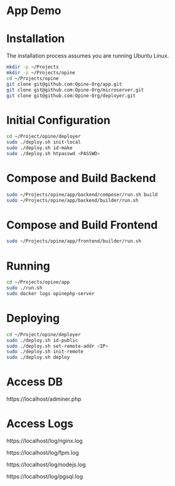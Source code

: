 App Demo
========
# Installation
The installation process assumes you are running Ubuntu Linux.

```sh
mkdir -p ~/Projects
mkdir -p ~/Projects/opine
cd ~/Projects/opine
git clone git@github.com:Opine-Org/app.git
git clone git@github.com:Opine-Org/microserver.git
git clone git@github.com:Opine-Org/deployer.git
```

# Initial Configuration
```sh
cd ~/Project/opine/deployer
sudo ./deploy.sh init-local
sudo ./deploy.sh id-make
sudo ./deploy.sh htpasswd <PASSWD>
```

# Compose and Build Backend
```sh
sudo ~/Projects/opine/app/backend/composer/run.sh build
sudo ~/Projects/opine/app/backend/builder/run.sh
```

# Compose and Build Frontend
```sh
sudo ~/Projects/opine/app/frontend/builder/run.sh
```

# Running
```sh
cd ~/Projects/opine/app
sudo ./run.sh
sudo docker logs opinephp-server
```

# Deploying
```sh
cd ~/Project/opine/deployer
sudo ./deploy.sh id-public
sudo ./deploy.sh set-remote-addr <IP>
sudo ./deploy.sh init-remote
sudo ./deploy.sh deploy
```

# Access DB
https://localhost/adminer.php

# Access Logs
https://localhost/log/nginx.log

https://localhost/log/fpm.log

https://localhost/log/nodejs.log

https://localhost/log/pgsql.log
